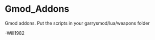 Gmod_Addons
===========

Gmod addons.
Put the scripts in your garrysmod/lua/weapons folder

-Will1982
